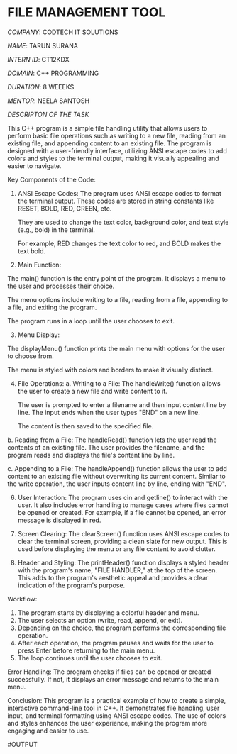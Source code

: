 #  FILE MANAGEMENT TOOL

*COMPANY*: CODTECH IT SOLUTIONS

*NAME*: TARUN SURANA

*INTERN ID*: CT12KDX

*DOMAIN*: C++ PROGRAMMING

*DURATION*: 8 WEEEKS

*MENTOR*: NEELA SANTOSH

*DESCRIPTON OF THE TASK*

This C++ program is a simple file handling utility that allows users to perform basic file operations such as writing to a new file, reading from an existing file, and appending content to an existing file.
The program is designed with a user-friendly interface, utilizing ANSI escape codes to add colors and styles to the terminal output, making it visually appealing and easier to navigate.

Key Components of the Code:
1. ANSI Escape Codes:
    The program uses ANSI escape codes to format the terminal output. These codes are stored in string constants like RESET, BOLD, RED, GREEN, etc.

    They are used to change the text color, background color, and text style (e.g., bold) in the terminal.

    For example, RED changes the text color to red, and BOLD makes the text bold.



2. Main Function:

The main() function is the entry point of the program. It displays a menu to the user and processes their choice.

The menu options include writing to a file, reading from a file, appending to a file, and exiting the program.

The program runs in a loop until the user chooses to exit.



3. Menu Display:

The displayMenu() function prints the main menu with options for the user to choose from.

The menu is styled with colors and borders to make it visually distinct.



4. File Operations:
  a. Writing to a File: The handleWrite() function allows the user to create a new file and write content to it.

    The user is prompted to enter a filename and then input content line by line. The input ends when the user types "END" on a new line.

   The content is then saved to the specified file.

b. Reading from a File: The handleRead() function lets the user read the contents of an existing file.
    The user provides the filename, and the program reads and displays the file's content line by line.

c. Appending to a File: The handleAppend() function allows the user to add content to an existing file without overwriting its current content.
    Similar to the write operation, the user inputs content line by line, ending with "END".

6. User Interaction:
The program uses cin and getline() to interact with the user.
It also includes error handling to manage cases where files cannot be opened or created.
For example, if a file cannot be opened, an error message is displayed in red.

7. Screen Clearing:
The clearScreen() function uses ANSI escape codes to clear the terminal screen, providing a clean slate for new output.
This is used before displaying the menu or any file content to avoid clutter.

8. Header and Styling:
The printHeader() function displays a styled header with the program's name, "FILE HANDLER," at the top of the screen.
This adds to the program's aesthetic appeal and provides a clear indication of the program's purpose.

Workflow:
1. The program starts by displaying a colorful header and menu.
2. The user selects an option (write, read, append, or exit).
3. Depending on the choice, the program performs the corresponding file operation.
4. After each operation, the program pauses and waits for the user to press Enter before returning to the main menu.
5. The loop continues until the user chooses to exit.

Error Handling:
The program checks if files can be opened or created successfully.
If not, it displays an error message and returns to the main menu.

Conclusion:
This program is a practical example of how to create a simple, interactive command-line tool in C++.
It demonstrates file handling, user input, and terminal formatting using ANSI escape codes.
The use of colors and styles enhances the user experience, making the program more engaging and easier to use.

#OUTPUT
